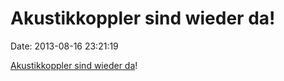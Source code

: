 Akustikkoppler sind wieder da!
==============================

Date: 2013-08-16 23:21:19

[Akustikkoppler sind wieder
da](http://www.computerworld.com.au/article/523718/researchers_develop_acoustic_based_data_transfer_system_phones/)!
